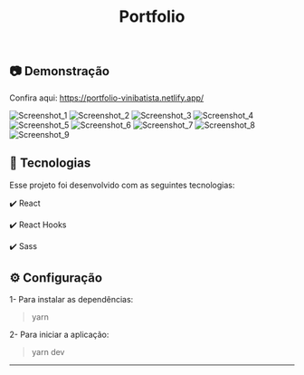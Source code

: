 <h1 align="center">
   Portfolio
</h1>

<br>

## :camera: Demonstração

Confira aqui: https://portfolio-vinibatista.netlify.app/

![Screenshot_1](https://user-images.githubusercontent.com/83718126/134032055-88302cd9-34e1-4faa-b226-b28e5c669d00.png)
![Screenshot_2](https://user-images.githubusercontent.com/83718126/134032065-ec3fe87e-5ed4-439a-9076-38247525d6b1.png)
![Screenshot_3](https://user-images.githubusercontent.com/83718126/134032069-5d2ceada-8786-4f9d-9bc6-dacc4f018688.png)
![Screenshot_4](https://user-images.githubusercontent.com/83718126/134032070-daa7f978-0166-416c-8afa-7f94f7b74b30.png)
![Screenshot_5](https://user-images.githubusercontent.com/83718126/134032072-033f5741-6f57-4ee4-8acc-82fb7173464b.png)
![Screenshot_6](https://user-images.githubusercontent.com/83718126/134032073-adbd11c6-c19c-4a39-9a65-03522cd35629.png)
![Screenshot_7](https://user-images.githubusercontent.com/83718126/134032075-570c5ed9-f23a-4241-914e-308532d8c9dc.png)
![Screenshot_8](https://user-images.githubusercontent.com/83718126/134032076-3e5f7ce7-fd5d-4084-8529-100aeabb60f6.png)
![Screenshot_9](https://user-images.githubusercontent.com/83718126/134032080-ce8de966-6e27-4e6c-afa0-cc0057897405.png)

##

## :rocket: Tecnologias

Esse projeto foi desenvolvido com as seguintes tecnologias:

✔️ React

✔️ React Hooks

✔️ Sass

##

## ⚙ Configuração

1- Para instalar as dependências:
> yarn

2- Para iniciar a aplicação:
> yarn dev


---
